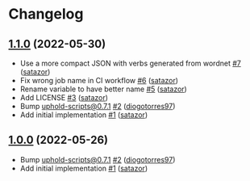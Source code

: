# Changelog

## [1.1.0](https://github.com/uphold/commitlint-config-uphold/releases/tag/v1.1.0) (2022-05-30)
- Use a more compact JSON with verbs generated from wordnet [\#7](https://github.com/uphold/commitlint-config-uphold/pull/7) ([satazor](https://github.com/satazor))
- Fix wrong job name in CI workflow [\#6](https://github.com/uphold/commitlint-config-uphold/pull/6) ([satazor](https://github.com/satazor))
- Rename variable to have better name [\#5](https://github.com/uphold/commitlint-config-uphold/pull/5) ([satazor](https://github.com/satazor))
- Add LICENSE [\#3](https://github.com/uphold/commitlint-config-uphold/pull/3) ([satazor](https://github.com/satazor))
- Bump uphold-scripts@0.7.1 [\#2](https://github.com/uphold/commitlint-config-uphold/pull/2) ([diogotorres97](https://github.com/diogotorres97))
- Add initial implementation [\#1](https://github.com/uphold/commitlint-config-uphold/pull/1) ([satazor](https://github.com/satazor))

## [1.0.0](https://github.com/uphold/commitlint-config-uphold/releases/tag/v1.0.0) (2022-05-26)
- Bump uphold-scripts@0.7.1 [\#2](https://github.com/uphold/commitlint-config-uphold/pull/2) ([diogotorres97](https://github.com/diogotorres97))
- Add initial implementation [\#1](https://github.com/uphold/commitlint-config-uphold/pull/1) ([satazor](https://github.com/satazor))
